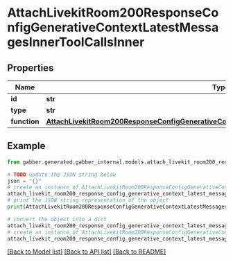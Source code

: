 # AttachLivekitRoom200ResponseConfigGenerativeContextLatestMessagesInnerToolCallsInner


## Properties

Name | Type | Description | Notes
------------ | ------------- | ------------- | -------------
**id** | **str** |  | 
**type** | **str** |  | 
**function** | [**AttachLivekitRoom200ResponseConfigGenerativeContextLatestMessagesInnerToolCallsInnerFunction**](AttachLivekitRoom200ResponseConfigGenerativeContextLatestMessagesInnerToolCallsInnerFunction.md) |  | 

## Example

```python
from gabber.generated.gabber_internal.models.attach_livekit_room200_response_config_generative_context_latest_messages_inner_tool_calls_inner import AttachLivekitRoom200ResponseConfigGenerativeContextLatestMessagesInnerToolCallsInner

# TODO update the JSON string below
json = "{}"
# create an instance of AttachLivekitRoom200ResponseConfigGenerativeContextLatestMessagesInnerToolCallsInner from a JSON string
attach_livekit_room200_response_config_generative_context_latest_messages_inner_tool_calls_inner_instance = AttachLivekitRoom200ResponseConfigGenerativeContextLatestMessagesInnerToolCallsInner.from_json(json)
# print the JSON string representation of the object
print(AttachLivekitRoom200ResponseConfigGenerativeContextLatestMessagesInnerToolCallsInner.to_json())

# convert the object into a dict
attach_livekit_room200_response_config_generative_context_latest_messages_inner_tool_calls_inner_dict = attach_livekit_room200_response_config_generative_context_latest_messages_inner_tool_calls_inner_instance.to_dict()
# create an instance of AttachLivekitRoom200ResponseConfigGenerativeContextLatestMessagesInnerToolCallsInner from a dict
attach_livekit_room200_response_config_generative_context_latest_messages_inner_tool_calls_inner_from_dict = AttachLivekitRoom200ResponseConfigGenerativeContextLatestMessagesInnerToolCallsInner.from_dict(attach_livekit_room200_response_config_generative_context_latest_messages_inner_tool_calls_inner_dict)
```
[[Back to Model list]](../README.md#documentation-for-models) [[Back to API list]](../README.md#documentation-for-api-endpoints) [[Back to README]](../README.md)


